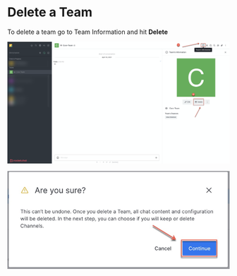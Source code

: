 # Delete a Team

To delete a team go to Team Information and hit **Delete**

![](../../../../.gitbook/assets/image%20%28357%29.png)

![](../../../../.gitbook/assets/image%20%28350%29.png)

## 


